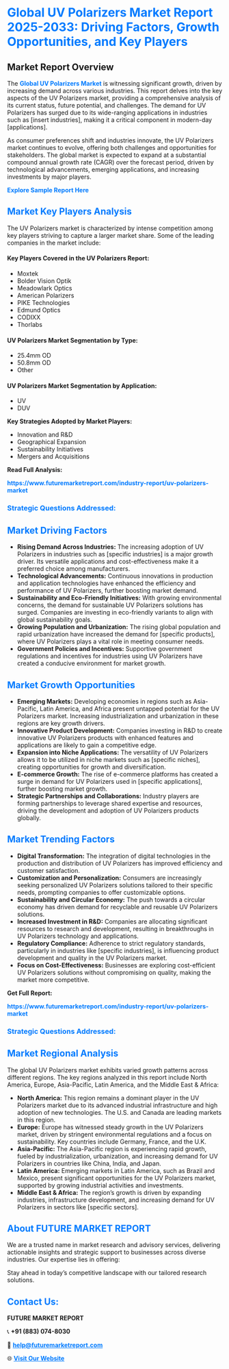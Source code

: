 <h1 style="color: #007BFF;">Global UV Polarizers Market Report 2025-2033: Driving Factors, Growth Opportunities, and Key Players</h1>

<section id="overview">
<h2>Market Report Overview</h2>
<p>The <a href="https://www.futuremarketreport.com/industry-report/uv-polarizers-market" style="color: #007BFF; text-decoration: none;"><strong>Global UV Polarizers Market</strong></a> is witnessing significant growth, driven by increasing demand across various industries. This report delves into the key aspects of the UV Polarizers market, providing a comprehensive analysis of its current status, future potential, and challenges. The demand for UV Polarizers has surged due to its wide-ranging applications in industries such as [insert industries], making it a critical component in modern-day [applications].</p>
<p>As consumer preferences shift and industries innovate, the UV Polarizers market continues to evolve, offering both challenges and opportunities for stakeholders. The global market is expected to expand at a substantial compound annual growth rate (CAGR) over the forecast period, driven by technological advancements, emerging applications, and increasing investments by major players.</p>
</section>

<section id="overview">
<p><a href="https://www.futuremarketreport.com/request-sample/reportId=115749" style="color: #007BFF; text-decoration: none;"><strong>Explore Sample Report Here</strong></a></p>
</section>

<section id="key-players">
<h2 style="color: #007BFF;">Market Key Players Analysis</h2>
<p>The UV Polarizers market is characterized by intense competition among key players striving to capture a larger market share. Some of the leading companies in the market include:</p>
<h4>Key Players Covered in the UV Polarizers Report:</h4>
<ul><li>Moxtek</li><li>Bolder Vision Optik</li><li>Meadowlark Optics</li><li>American Polarizers</li><li>PIKE Technologies</li><li>Edmund Optics</li><li>CODIXX</li><li>Thorlabs</li></ul>
<h4>UV Polarizers Market Segmentation by Type:</h4>
<ul><li>25.4mm OD</li><li>50.8mm OD</li><li>Other</li></ul>

<h4>UV Polarizers Market Segmentation by Application:</h4>
<ul><li>UV</li><li>DUV</li></ul>
<p><strong>Key Strategies Adopted by Market Players:</strong></p>
<ul>
<li>Innovation and R&D</li>
<li>Geographical Expansion</li>
<li>Sustainability Initiatives</li>
<li>Mergers and Acquisitions</li>
</ul>
</section>

<section>
<p><strong>Read Full Analysis: </strong></p><a href="https://www.futuremarketreport.com/industry-report/uv-polarizers-market" style="color: #007BFF; text-decoration: none;"><strong>https://www.futuremarketreport.com/industry-report/uv-polarizers-market</strong></a>
<h3 style="color: #007BFF;">Strategic Questions Addressed:</h3>
</section>

<section id="driving-factors">
<h2 style="color: #007BFF;">Market Driving Factors</h2>
<ul>
<li><strong>Rising Demand Across Industries:</strong> The increasing adoption of UV Polarizers in industries such as [specific industries] is a major growth driver. Its versatile applications and cost-effectiveness make it a preferred choice among manufacturers.</li>
<li><strong>Technological Advancements:</strong> Continuous innovations in production and application technologies have enhanced the efficiency and performance of UV Polarizers, further boosting market demand.</li>
<li><strong>Sustainability and Eco-Friendly Initiatives:</strong> With growing environmental concerns, the demand for sustainable UV Polarizers solutions has surged. Companies are investing in eco-friendly variants to align with global sustainability goals.</li>
<li><strong>Growing Population and Urbanization:</strong> The rising global population and rapid urbanization have increased the demand for [specific products], where UV Polarizers plays a vital role in meeting consumer needs.</li>
<li><strong>Government Policies and Incentives:</strong> Supportive government regulations and incentives for industries using UV Polarizers have created a conducive environment for market growth.</li>
</ul>
</section>

<section id="growth-opportunities">
<h2 style="color: #007BFF;">Market Growth Opportunities</h2>
<ul>
<li><strong>Emerging Markets:</strong> Developing economies in regions such as Asia-Pacific, Latin America, and Africa present untapped potential for the UV Polarizers market. Increasing industrialization and urbanization in these regions are key growth drivers.</li>
<li><strong>Innovative Product Development:</strong> Companies investing in R&D to create innovative UV Polarizers products with enhanced features and applications are likely to gain a competitive edge.</li>
<li><strong>Expansion into Niche Applications:</strong> The versatility of UV Polarizers allows it to be utilized in niche markets such as [specific niches], creating opportunities for growth and diversification.</li>
<li><strong>E-commerce Growth:</strong> The rise of e-commerce platforms has created a surge in demand for UV Polarizers used in [specific applications], further boosting market growth.</li>
<li><strong>Strategic Partnerships and Collaborations:</strong> Industry players are forming partnerships to leverage shared expertise and resources, driving the development and adoption of UV Polarizers products globally.</li>
</ul>
</section>

<section id="trending-factors">
<h2 style="color: #007BFF;">Market Trending Factors</h2>
<ul>
<li><strong>Digital Transformation:</strong> The integration of digital technologies in the production and distribution of UV Polarizers has improved efficiency and customer satisfaction.</li>
<li><strong>Customization and Personalization:</strong> Consumers are increasingly seeking personalized UV Polarizers solutions tailored to their specific needs, prompting companies to offer customizable options.</li>
<li><strong>Sustainability and Circular Economy:</strong> The push towards a circular economy has driven demand for recyclable and reusable UV Polarizers solutions.</li>
<li><strong>Increased Investment in R&D:</strong> Companies are allocating significant resources to research and development, resulting in breakthroughs in UV Polarizers technology and applications.</li>
<li><strong>Regulatory Compliance:</strong> Adherence to strict regulatory standards, particularly in industries like [specific industries], is influencing product development and quality in the UV Polarizers market.</li>
<li><strong>Focus on Cost-Effectiveness:</strong> Businesses are exploring cost-efficient UV Polarizers solutions without compromising on quality, making the market more competitive.</li>
</ul>
</section>

<section>
<p><strong>Get Full Report: </strong></p><a href="https://www.futuremarketreport.com/industry-report/uv-polarizers-market" style="color: #007BFF; text-decoration: none;"><strong>https://www.futuremarketreport.com/industry-report/uv-polarizers-market</strong></a>
<h3 style="color: #007BFF;">Strategic Questions Addressed:</h3>
</section>


<section id="regional-analysis">
<h2 style="color: #007BFF;">Market Regional Analysis</h2>
<p>The global UV Polarizers market exhibits varied growth patterns across different regions. The key regions analyzed in this report include North America, Europe, Asia-Pacific, Latin America, and the Middle East & Africa:</p>
<ul>
<li><strong>North America:</strong> This region remains a dominant player in the UV Polarizers market due to its advanced industrial infrastructure and high adoption of new technologies. The U.S. and Canada are leading markets in this region.</li>
<li><strong>Europe:</strong> Europe has witnessed steady growth in the UV Polarizers market, driven by stringent environmental regulations and a focus on sustainability. Key countries include Germany, France, and the U.K.</li>
<li><strong>Asia-Pacific:</strong> The Asia-Pacific region is experiencing rapid growth, fueled by industrialization, urbanization, and increasing demand for UV Polarizers in countries like China, India, and Japan.</li>
<li><strong>Latin America:</strong> Emerging markets in Latin America, such as Brazil and Mexico, present significant opportunities for the UV Polarizers market, supported by growing industrial activities and investments.</li>
<li><strong>Middle East & Africa:</strong> The region’s growth is driven by expanding industries, infrastructure development, and increasing demand for UV Polarizers in sectors like [specific sectors].</li>
</ul>
</section>

<footer>
<h2 style="color: #007BFF;">About FUTURE MARKET REPORT</h2>
<p>We are a trusted name in market research and advisory services, delivering actionable insights and strategic support to businesses across diverse industries. Our expertise lies in offering:</p>

<p>Stay ahead in today’s competitive landscape with our tailored research solutions.</p>

<h2 style="color: #007BFF;">Contact Us:</h2>
<p><strong>FUTURE MARKET REPORT</strong></p>
<p>📞 <strong>+91 (883) 074-8030</strong></p>
<p>📧 <strong><a href="mailto:help@futuremarketreport.com" style="color: #007BFF;">help@futuremarketreport.com</a></strong></p>
<p>🌐 <strong><a href="https://www.futuremarketreport.com/" style="color: #007BFF;">Visit Our Website</a></strong></p>
</footer>